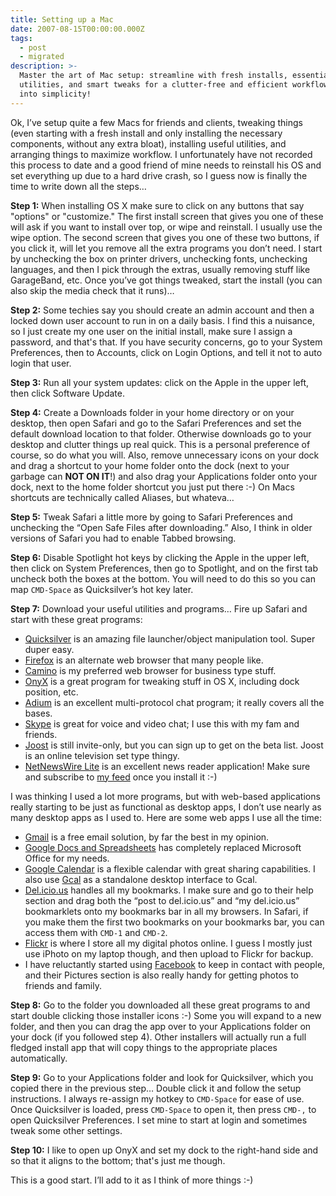 ```yaml
---
title: Setting up a Mac
date: 2007-08-15T00:00:00.000Z
tags:
  - post
  - migrated
description: >-
  Master the art of Mac setup: streamline with fresh installs, essential
  utilities, and smart tweaks for a clutter-free and efficient workflow. Dive
  into simplicity!
---
```


Ok, I’ve setup quite a few Macs for friends and clients, tweaking things (even starting with a fresh install and only installing the necessary components, without any extra bloat), installing useful utilities, and arranging things to maximize workflow. I unfortunately have not recorded this process to date and a good friend of mine needs to reinstall his OS and set everything up due to a hard drive crash, so I guess now is finally the time to write down all the steps…

**Step 1:**
When installing OS X make sure to click on any buttons that say "options" or "customize." The first install screen that gives you one of these will ask if you want to install over top, or wipe and reinstall. I usually use the wipe option. The second screen that gives you one of these two buttons, if you click it, will let you remove all the extra programs you don’t need. I start by unchecking the box on printer drivers, unchecking fonts, unchecking languages, and then I pick through the extras, usually removing stuff like GarageBand, etc. Once you’ve got things tweaked, start the install (you can also skip the media check that it runs)…

**Step 2:**
Some techies say you should create an admin account and then a locked down user account to run in on a daily basis. I find this a nuisance, so I just create my one user on the initial install, make sure I assign a password, and that's that. If you have security concerns, go to your System Preferences, then to Accounts, click on Login Options, and tell it not to auto login that user.

**Step 3:**
Run all your system updates: click on the Apple in the upper left, then click Software Update.

**Step 4:**
Create a Downloads folder in your home directory or on your desktop, then open Safari and go to the Safari Preferences and set the default download location to that folder. Otherwise downloads go to your desktop and clutter things up real quick. This is a personal preference of course, so do what you will. Also, remove unnecessary icons on your dock and drag a shortcut to your home folder onto the dock (next to your garbage can **NOT ON IT**!) and also drag your Applications folder onto your dock, next to the home folder shortcut you just put there :-) On Macs shortcuts are technically called Aliases, but whateva…

**Step 5:**
Tweak Safari a little more by going to Safari Preferences and unchecking the “Open Safe Files after downloading.” Also, I think in older versions of Safari you had to enable Tabbed browsing.

**Step 6:**
Disable Spotlight hot keys by clicking the Apple in the upper left, then click on System Preferences, then go to Spotlight, and on the first tab uncheck both the boxes at the bottom. You will need to do this so you can map `CMD-Space` as Quicksilver’s hot key later.

**Step 7:**
Download your useful utilities and programs… Fire up Safari and start with these great programs:

- [Quicksilver](http://quicksilver.blacktree.net) is an amazing file launcher/object manipulation tool. Super duper easy.
- [Firefox](http://www.mozilla.com) is an alternate web browser that many people like.
- [Camino](http://www.caminobrowser.org/) is my preferred web browser for business type stuff.
- [OnyX](http://www.titanium.free.fr/pgs/english.html) is a great program for tweaking stuff in OS X, including dock position, etc.
- [Adium](http://www.adiumx.com) is an excellent multi-protocol chat program; it really covers all the bases.
- [Skype](http://www.skype.com) is great for voice and video chat; I use this with my fam and friends.
- [Joost](http://joost.com) is still invite-only, but you can sign up to get on the beta list. Joost is an online television set type thingy.
- [NetNewsWire Lite](http://www.newsgator.com/download/products/NetNewsWireLite2.1.1.dmg.zip) is an excellent news reader application! Make sure and subscribe to [my feed](http://jonmagic.com/feed/atom.xml) once you install it :-)

I was thinking I used a lot more programs, but with web-based applications really starting to be just as functional as desktop apps, I don’t use nearly as many desktop apps as I used to. Here are some web apps I use all the time:

- [Gmail](http://gmail.com) is a free email solution, by far the best in my opinion.
- [Google Docs and Spreadsheets](http://docs.google.com) has completely replaced Microsoft Office for my needs.
- [Google Calendar](http://calendar.google.com) is a flexible calendar with great sharing capabilities. I also use [Gcal](http://chip.cuccio.us/projects/gcal/) as a standalone desktop interface to Gcal.
- [Del.icio.us](http://del.icio.us) handles all my bookmarks. I make sure and go to their help section and drag both the “post to del.icio.us” and “my del.icio.us” bookmarklets onto my bookmarks bar in all my browsers. In Safari, if you make them the first two bookmarks on your bookmarks bar, you can access them with `CMD-1` and `CMD-2`.
- [Flickr](http://flickr.com) is where I store all my digital photos online. I guess I mostly just use iPhoto on my laptop though, and then upload to Flickr for backup.
- I have reluctantly started using [Facebook](http://www.facebook.com) to keep in contact with people, and their Pictures section is also really handy for getting photos to friends and family.

**Step 8:**
Go to the folder you downloaded all these great programs to and start double clicking those installer icons :-) Some you will expand to a new folder, and then you can drag the app over to your Applications folder on your dock (if you followed step 4). Other installers will actually run a full fledged install app that will copy things to the appropriate places automatically.

**Step 9:**
Go to your Applications folder and look for Quicksilver, which you copied there in the previous step… Double click it and follow the setup instructions. I always re-assign my hotkey to `CMD-Space` for ease of use. Once Quicksilver is loaded, press `CMD-Space` to open it, then press `CMD-,` to open Quicksilver Preferences. I set mine to start at login and sometimes tweak some other settings.

**Step 10:**
I like to open up OnyX and set my dock to the right-hand side and so that it aligns to the bottom; that's just me though.

This is a good start. I’ll add to it as I think of more things :-)
